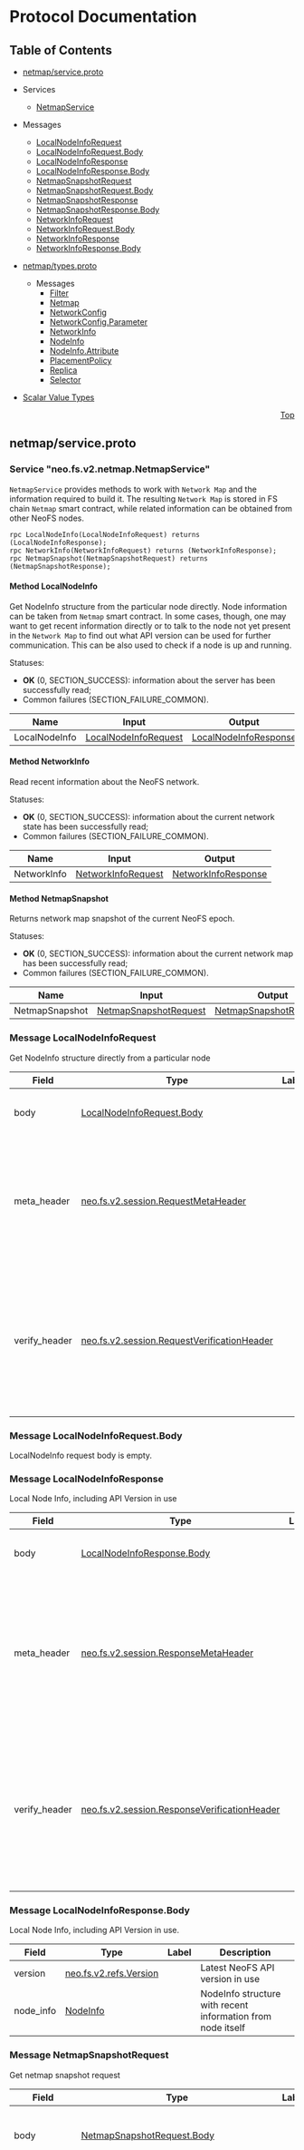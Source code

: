 # Protocol Documentation
<a name="top"></a>

## Table of Contents

- [netmap/service.proto](#netmap/service.proto)
 - Services
    - [NetmapService](#neo.fs.v2.netmap.NetmapService)
    
  - Messages
    - [LocalNodeInfoRequest](#neo.fs.v2.netmap.LocalNodeInfoRequest)
    - [LocalNodeInfoRequest.Body](#neo.fs.v2.netmap.LocalNodeInfoRequest.Body)
    - [LocalNodeInfoResponse](#neo.fs.v2.netmap.LocalNodeInfoResponse)
    - [LocalNodeInfoResponse.Body](#neo.fs.v2.netmap.LocalNodeInfoResponse.Body)
    - [NetmapSnapshotRequest](#neo.fs.v2.netmap.NetmapSnapshotRequest)
    - [NetmapSnapshotRequest.Body](#neo.fs.v2.netmap.NetmapSnapshotRequest.Body)
    - [NetmapSnapshotResponse](#neo.fs.v2.netmap.NetmapSnapshotResponse)
    - [NetmapSnapshotResponse.Body](#neo.fs.v2.netmap.NetmapSnapshotResponse.Body)
    - [NetworkInfoRequest](#neo.fs.v2.netmap.NetworkInfoRequest)
    - [NetworkInfoRequest.Body](#neo.fs.v2.netmap.NetworkInfoRequest.Body)
    - [NetworkInfoResponse](#neo.fs.v2.netmap.NetworkInfoResponse)
    - [NetworkInfoResponse.Body](#neo.fs.v2.netmap.NetworkInfoResponse.Body)
    

- [netmap/types.proto](#netmap/types.proto)

  - Messages
    - [Filter](#neo.fs.v2.netmap.Filter)
    - [Netmap](#neo.fs.v2.netmap.Netmap)
    - [NetworkConfig](#neo.fs.v2.netmap.NetworkConfig)
    - [NetworkConfig.Parameter](#neo.fs.v2.netmap.NetworkConfig.Parameter)
    - [NetworkInfo](#neo.fs.v2.netmap.NetworkInfo)
    - [NodeInfo](#neo.fs.v2.netmap.NodeInfo)
    - [NodeInfo.Attribute](#neo.fs.v2.netmap.NodeInfo.Attribute)
    - [PlacementPolicy](#neo.fs.v2.netmap.PlacementPolicy)
    - [Replica](#neo.fs.v2.netmap.Replica)
    - [Selector](#neo.fs.v2.netmap.Selector)
    

- [Scalar Value Types](#scalar-value-types)



<a name="netmap/service.proto"></a>
<p align="right"><a href="#top">Top</a></p>

## netmap/service.proto




<a name="neo.fs.v2.netmap.NetmapService"></a>

### Service "neo.fs.v2.netmap.NetmapService"
`NetmapService` provides methods to work with `Network Map` and the information
required to build it. The resulting `Network Map` is stored in FS chain
`Netmap` smart contract, while related information can be obtained from other
NeoFS nodes.

```
rpc LocalNodeInfo(LocalNodeInfoRequest) returns (LocalNodeInfoResponse);
rpc NetworkInfo(NetworkInfoRequest) returns (NetworkInfoResponse);
rpc NetmapSnapshot(NetmapSnapshotRequest) returns (NetmapSnapshotResponse);

```

#### Method LocalNodeInfo

Get NodeInfo structure from the particular node directly.
Node information can be taken from `Netmap` smart contract. In some cases, though,
one may want to get recent information directly or to talk to the node not yet
present in the `Network Map` to find out what API version can be used for
further communication. This can be also used to check if a node is up and running.

Statuses:
- **OK** (0, SECTION_SUCCESS):
information about the server has been successfully read;
- Common failures (SECTION_FAILURE_COMMON).

| Name | Input | Output |
| ---- | ----- | ------ |
| LocalNodeInfo | [LocalNodeInfoRequest](#neo.fs.v2.netmap.LocalNodeInfoRequest) | [LocalNodeInfoResponse](#neo.fs.v2.netmap.LocalNodeInfoResponse) |
#### Method NetworkInfo

Read recent information about the NeoFS network.

Statuses:
- **OK** (0, SECTION_SUCCESS):
information about the current network state has been successfully read;
- Common failures (SECTION_FAILURE_COMMON).

| Name | Input | Output |
| ---- | ----- | ------ |
| NetworkInfo | [NetworkInfoRequest](#neo.fs.v2.netmap.NetworkInfoRequest) | [NetworkInfoResponse](#neo.fs.v2.netmap.NetworkInfoResponse) |
#### Method NetmapSnapshot

Returns network map snapshot of the current NeoFS epoch.

Statuses:
- **OK** (0, SECTION_SUCCESS):
information about the current network map has been successfully read;
- Common failures (SECTION_FAILURE_COMMON).

| Name | Input | Output |
| ---- | ----- | ------ |
| NetmapSnapshot | [NetmapSnapshotRequest](#neo.fs.v2.netmap.NetmapSnapshotRequest) | [NetmapSnapshotResponse](#neo.fs.v2.netmap.NetmapSnapshotResponse) |
 <!-- end services -->


<a name="neo.fs.v2.netmap.LocalNodeInfoRequest"></a>

### Message LocalNodeInfoRequest
Get NodeInfo structure directly from a particular node


| Field | Type | Label | Description |
| ----- | ---- | ----- | ----------- |
| body | [LocalNodeInfoRequest.Body](#neo.fs.v2.netmap.LocalNodeInfoRequest.Body) |  | Body of the LocalNodeInfo request message |
| meta_header | [neo.fs.v2.session.RequestMetaHeader](#neo.fs.v2.session.RequestMetaHeader) |  | Carries request meta information. Header data is used only to regulate message transport and does not affect request execution. |
| verify_header | [neo.fs.v2.session.RequestVerificationHeader](#neo.fs.v2.session.RequestVerificationHeader) |  | Carries request verification information. This header is used to authenticate the nodes of the message route and check the correctness of transmission. |


<a name="neo.fs.v2.netmap.LocalNodeInfoRequest.Body"></a>

### Message LocalNodeInfoRequest.Body
LocalNodeInfo request body is empty.



<a name="neo.fs.v2.netmap.LocalNodeInfoResponse"></a>

### Message LocalNodeInfoResponse
Local Node Info, including API Version in use


| Field | Type | Label | Description |
| ----- | ---- | ----- | ----------- |
| body | [LocalNodeInfoResponse.Body](#neo.fs.v2.netmap.LocalNodeInfoResponse.Body) |  | Body of the balance response message. |
| meta_header | [neo.fs.v2.session.ResponseMetaHeader](#neo.fs.v2.session.ResponseMetaHeader) |  | Carries response meta information. Header data is used only to regulate message transport and does not affect response execution. |
| verify_header | [neo.fs.v2.session.ResponseVerificationHeader](#neo.fs.v2.session.ResponseVerificationHeader) |  | Carries response verification information. This header is used to authenticate the nodes of the message route and check the correctness of transmission. |


<a name="neo.fs.v2.netmap.LocalNodeInfoResponse.Body"></a>

### Message LocalNodeInfoResponse.Body
Local Node Info, including API Version in use.


| Field | Type | Label | Description |
| ----- | ---- | ----- | ----------- |
| version | [neo.fs.v2.refs.Version](#neo.fs.v2.refs.Version) |  | Latest NeoFS API version in use |
| node_info | [NodeInfo](#neo.fs.v2.netmap.NodeInfo) |  | NodeInfo structure with recent information from node itself |


<a name="neo.fs.v2.netmap.NetmapSnapshotRequest"></a>

### Message NetmapSnapshotRequest
Get netmap snapshot request


| Field | Type | Label | Description |
| ----- | ---- | ----- | ----------- |
| body | [NetmapSnapshotRequest.Body](#neo.fs.v2.netmap.NetmapSnapshotRequest.Body) |  | Body of get netmap snapshot request message. |
| meta_header | [neo.fs.v2.session.RequestMetaHeader](#neo.fs.v2.session.RequestMetaHeader) |  | Carries request meta information. Header data is used only to regulate message transport and does not affect request execution. |
| verify_header | [neo.fs.v2.session.RequestVerificationHeader](#neo.fs.v2.session.RequestVerificationHeader) |  | Carries request verification information. This header is used to authenticate the nodes of the message route and check the correctness of transmission. |


<a name="neo.fs.v2.netmap.NetmapSnapshotRequest.Body"></a>

### Message NetmapSnapshotRequest.Body
Get netmap snapshot request body.



<a name="neo.fs.v2.netmap.NetmapSnapshotResponse"></a>

### Message NetmapSnapshotResponse
Response with current netmap snapshot


| Field | Type | Label | Description |
| ----- | ---- | ----- | ----------- |
| body | [NetmapSnapshotResponse.Body](#neo.fs.v2.netmap.NetmapSnapshotResponse.Body) |  | Body of get netmap snapshot response message. |
| meta_header | [neo.fs.v2.session.ResponseMetaHeader](#neo.fs.v2.session.ResponseMetaHeader) |  | Carries response meta information. Header data is used only to regulate message transport and does not affect response execution. |
| verify_header | [neo.fs.v2.session.ResponseVerificationHeader](#neo.fs.v2.session.ResponseVerificationHeader) |  | Carries response verification information. This header is used to authenticate the nodes of the message route and check the correctness of transmission. |


<a name="neo.fs.v2.netmap.NetmapSnapshotResponse.Body"></a>

### Message NetmapSnapshotResponse.Body
Get netmap snapshot response body


| Field | Type | Label | Description |
| ----- | ---- | ----- | ----------- |
| netmap | [Netmap](#neo.fs.v2.netmap.Netmap) |  | Structure of the requested network map. |


<a name="neo.fs.v2.netmap.NetworkInfoRequest"></a>

### Message NetworkInfoRequest
Get NetworkInfo structure with the network view from a particular node.


| Field | Type | Label | Description |
| ----- | ---- | ----- | ----------- |
| body | [NetworkInfoRequest.Body](#neo.fs.v2.netmap.NetworkInfoRequest.Body) |  | Body of the NetworkInfo request message |
| meta_header | [neo.fs.v2.session.RequestMetaHeader](#neo.fs.v2.session.RequestMetaHeader) |  | Carries request meta information. Header data is used only to regulate message transport and does not affect request execution. |
| verify_header | [neo.fs.v2.session.RequestVerificationHeader](#neo.fs.v2.session.RequestVerificationHeader) |  | Carries request verification information. This header is used to authenticate the nodes of the message route and check the correctness of transmission. |


<a name="neo.fs.v2.netmap.NetworkInfoRequest.Body"></a>

### Message NetworkInfoRequest.Body
NetworkInfo request body is empty.



<a name="neo.fs.v2.netmap.NetworkInfoResponse"></a>

### Message NetworkInfoResponse
Response with NetworkInfo structure including current epoch and
FS chain magic number.


| Field | Type | Label | Description |
| ----- | ---- | ----- | ----------- |
| body | [NetworkInfoResponse.Body](#neo.fs.v2.netmap.NetworkInfoResponse.Body) |  | Body of the NetworkInfo response message. |
| meta_header | [neo.fs.v2.session.ResponseMetaHeader](#neo.fs.v2.session.ResponseMetaHeader) |  | Carries response meta information. Header data is used only to regulate message transport and does not affect response execution. |
| verify_header | [neo.fs.v2.session.ResponseVerificationHeader](#neo.fs.v2.session.ResponseVerificationHeader) |  | Carries response verification information. This header is used to authenticate the nodes of the message route and check the correctness of transmission. |


<a name="neo.fs.v2.netmap.NetworkInfoResponse.Body"></a>

### Message NetworkInfoResponse.Body
Information about the network.


| Field | Type | Label | Description |
| ----- | ---- | ----- | ----------- |
| network_info | [NetworkInfo](#neo.fs.v2.netmap.NetworkInfo) |  | NetworkInfo structure with recent information. |

 <!-- end messages -->

 <!-- end enums -->



<a name="netmap/types.proto"></a>
<p align="right"><a href="#top">Top</a></p>

## netmap/types.proto


 <!-- end services -->


<a name="neo.fs.v2.netmap.Filter"></a>

### Message Filter
This filter will return the subset of nodes from `NetworkMap` or another filter's
results that will satisfy filter's conditions.


| Field | Type | Label | Description |
| ----- | ---- | ----- | ----------- |
| name | [string](#string) |  | Name of the filter or a reference to a named filter. '*' means application to the whole unfiltered NetworkMap. At top level it's used as a filter name. At lower levels it's considered to be a reference to another named filter |
| key | [string](#string) |  | Key to filter |
| op | [Operation](#neo.fs.v2.netmap.Operation) |  | Filtering operation |
| value | [string](#string) |  | Value to match |
| filters | [Filter](#neo.fs.v2.netmap.Filter) | repeated | List of inner filters. Top level operation will be applied to the whole list. |


<a name="neo.fs.v2.netmap.Netmap"></a>

### Message Netmap
Network map structure


| Field | Type | Label | Description |
| ----- | ---- | ----- | ----------- |
| epoch | [uint64](#uint64) |  | Network map revision number. |
| nodes | [NodeInfo](#neo.fs.v2.netmap.NodeInfo) | repeated | Nodes presented in network. |


<a name="neo.fs.v2.netmap.NetworkConfig"></a>

### Message NetworkConfig
NeoFS network configuration


| Field | Type | Label | Description |
| ----- | ---- | ----- | ----------- |
| parameters | [NetworkConfig.Parameter](#neo.fs.v2.netmap.NetworkConfig.Parameter) | repeated | List of parameter values |


<a name="neo.fs.v2.netmap.NetworkConfig.Parameter"></a>

### Message NetworkConfig.Parameter
Single configuration parameter. Key MUST be network-unique.

System parameters:
- **AuditFee** \
  Fee paid by the storage group owner to the Inner Ring member.
  Value: little-endian integer. Default: 0.
- **BasicIncomeRate** \
  Cost of storing one gigabyte of data for a period of one epoch. Paid by
  container owner to container nodes.
  Value: little-endian integer. Default: 0.
- **ContainerAliasFee** \
  Fee paid for named container's creation by the container owner.
  Value: little-endian integer. Default: 0.
- **ContainerFee** \
  Fee paid for container creation by the container owner.
  Value: little-endian integer. Default: 0.
- **EigenTrustAlpha** \
  Alpha parameter of EigenTrust algorithm used in the Reputation system.
  Value: decimal floating-point number in UTF-8 string representation.
  Default: 0.
- **EigenTrustIterations** \
  Number of EigenTrust algorithm iterations to pass in the Reputation system.
  Value: little-endian integer. Default: 0.
- **EpochDuration** \
  NeoFS epoch duration measured in seconds.
  Value: little-endian integer. Default: 0.
- **HomomorphicHashingDisabled** \
  Flag of disabling the homomorphic hashing of objects' payload.
  Value: true if any byte != 0. Default: false.
- **InnerRingCandidateFee** \
  Fee for entrance to the Inner Ring paid by the candidate.
  Value: little-endian integer. Default: 0.
- **MaintenanceModeAllowed** \
  Flag allowing setting the MAINTENANCE state to storage nodes.
  Value: true if any byte != 0. Default: false.
- **MaxObjectSize** \
  Maximum size of physically stored NeoFS object measured in bytes.
  Value: little-endian integer. Default: 0.
- **WithdrawFee** \
  Fee paid for withdrawal of funds paid by the account owner.
  Value: little-endian integer. Default: 0.


| Field | Type | Label | Description |
| ----- | ---- | ----- | ----------- |
| key | [bytes](#bytes) |  | Parameter key. UTF-8 encoded string (with no zero bytes). |
| value | [bytes](#bytes) |  | Parameter value |


<a name="neo.fs.v2.netmap.NetworkInfo"></a>

### Message NetworkInfo
Information about NeoFS network


| Field | Type | Label | Description |
| ----- | ---- | ----- | ----------- |
| current_epoch | [uint64](#uint64) |  | Number of the current epoch in the NeoFS network |
| magic_number | [uint64](#uint64) |  | Magic number of FS chain of the NeoFS network |
| ms_per_block | [int64](#int64) |  | MillisecondsPerBlock network parameter of FS chain of the NeoFS network |
| network_config | [NetworkConfig](#neo.fs.v2.netmap.NetworkConfig) |  | NeoFS network configuration |


<a name="neo.fs.v2.netmap.NodeInfo"></a>

### Message NodeInfo
NeoFS node description


| Field | Type | Label | Description |
| ----- | ---- | ----- | ----------- |
| public_key | [bytes](#bytes) |  | Public key of the NeoFS node in a binary format |
| addresses | [string](#string) | repeated | Ways to connect to a node |
| attributes | [NodeInfo.Attribute](#neo.fs.v2.netmap.NodeInfo.Attribute) | repeated | Carries list of the NeoFS node attributes in a key-value form. Key name must be a node-unique valid UTF-8 string (without zero bytes). Value can't be empty. NodeInfo structures with duplicated attribute names or attributes with empty values will be considered invalid. |
| state | [NodeInfo.State](#neo.fs.v2.netmap.NodeInfo.State) |  | Carries state of the NeoFS node |


<a name="neo.fs.v2.netmap.NodeInfo.Attribute"></a>

### Message NodeInfo.Attribute
Administrator-defined Attributes of the NeoFS Storage Node.

`Attribute` is a Key-Value metadata pair. Key name must be a valid UTF-8
string (without zero bytes that are forbidden). Value can't be empty.

Attributes can be constructed into a chain of attributes: any attribute can
have a parent attribute and a child attribute (except the first and the last
one). A string representation of the chain of attributes in NeoFS Storage
Node configuration uses ":" and "/" symbols, e.g.:

       `NEOFS_NODE_ATTRIBUTE_1=key1:val1/key2:val2`

Therefore the string attribute representation in the Node configuration must
use "\:", "\/" and "\\" escaped symbols if any of them appears in an attribute's
key or value.

Node's attributes are mostly used during Storage Policy evaluation to
calculate object's placement and find a set of nodes satisfying policy
requirements. There are some "well-known" node attributes common to all the
Storage Nodes in the network and used implicitly with default values if not
explicitly set:

* Capacity \
  Total available disk space in Gigabytes.
* Price \
  Price in GAS tokens for storing one GB of data during one Epoch. In node
  attributes it's a string presenting floating point number with comma or
  point delimiter for decimal part. In the Network Map it will be saved as
  64-bit unsigned integer representing number of minimal token fractions.
* __NEOFS__SUBNET_%s \
  DEPRECATED. Defined if the node is included in the `%s` subnetwork
  or not. Currently ignored.
* UN-LOCODE \
  Node's geographic location in
  [UN/LOCODE](https://www.unece.org/cefact/codesfortrade/codes_index.html)
  format approximated to the nearest point defined in the standard.
* CountryCode \
  Country code in
  [ISO 3166-1_alpha-2](https://en.wikipedia.org/wiki/ISO_3166-1_alpha-2)
  format. Calculated automatically from `UN-LOCODE` attribute.
* Country \
  Country short name in English, as defined in
  [ISO-3166](https://www.iso.org/obp/ui/#search). Calculated automatically
  from `UN-LOCODE` attribute.
* Location \
  Place names are given, whenever possible, in their national language
  versions as expressed in the Roman alphabet using the 26 characters of
  the character set adopted for international trade data interchange,
  written without diacritics . Calculated automatically from `UN-LOCODE`
  attribute.
* SubDivCode \
  Country's administrative subdivision where node is located. Calculated
  automatically from `UN-LOCODE` attribute based on `SubDiv` field.
  Presented in [ISO 3166-2](https://en.wikipedia.org/wiki/ISO_3166-2)
  format.
* SubDiv \
  Country's administrative subdivision name, as defined in
  [ISO 3166-2](https://en.wikipedia.org/wiki/ISO_3166-2). Calculated
  automatically from `UN-LOCODE` attribute.
* Continent \
  Node's continent name according to the [Seven-Continent model]
  (https://en.wikipedia.org/wiki/Continent#Number). Calculated
  automatically from `UN-LOCODE` attribute.
* ExternalAddr
  Node's preferred way for communications with external clients.
  Clients SHOULD use these addresses if possible.
  Must contain a comma-separated list of multi-addresses.
  DEPRECATED. Use 'addresses' field instead.
* Version
  Node implementation's version in a free string form.
* VerifiedNodesDomain
  Confirmation of admission to a group of storage nodes.
  The value is the domain name registered in the NeoFS NNS. If attribute
  is specified, the storage node requesting entry into the NeoFS network
  map with this attribute must be included in the access list located on
  the specified domain. The access list is represented by a set of TXT
  records: Neo addresses resolved from public keys. To be admitted to the
  network, Neo address of the node's public key declared in 'public_key'
  field must be present in domain records. Otherwise, registration will be
  denied.
  Value must be a valid NeoFS NNS domain name. Note that if this attribute
  is absent, this check is not carried out.

For detailed description of each well-known attribute please see the
corresponding section in NeoFS Technical Specification.


| Field | Type | Label | Description |
| ----- | ---- | ----- | ----------- |
| key | [string](#string) |  | Key of the node attribute |
| value | [string](#string) |  | Value of the node attribute |
| parents | [string](#string) | repeated | Parent keys, if any. For example for `City` it could be `Region` and `Country`. |


<a name="neo.fs.v2.netmap.PlacementPolicy"></a>

### Message PlacementPolicy
Set of rules to select a subset of nodes from `NetworkMap` able to store
container's objects. The format is simple enough to transpile from different
storage policy definition languages.


| Field | Type | Label | Description |
| ----- | ---- | ----- | ----------- |
| replicas | [Replica](#neo.fs.v2.netmap.Replica) | repeated | Rules to set number of object replicas and place each one into a named bucket. Limited to 256 items. |
| container_backup_factor | [uint32](#uint32) |  | Container backup factor (CBF) controls how deep NeoFS will search for alternative nodes to include into container's nodes subset. In total, the number of container nodes is Selector (used by Replica) count times CBF. This number is limited to 64 per-Replica and 512 overall. |
| selectors | [Selector](#neo.fs.v2.netmap.Selector) | repeated | Set of Selectors to form the container's nodes subset |
| filters | [Filter](#neo.fs.v2.netmap.Filter) | repeated | List of named filters to reference in selectors |
| subnet_id | [neo.fs.v2.refs.SubnetID](#neo.fs.v2.refs.SubnetID) |  | DEPRECATED. Was used for subnetwork ID to select nodes from, currently ignored. |


<a name="neo.fs.v2.netmap.Replica"></a>

### Message Replica
Number of object replicas in a set of nodes from the defined selector. If no
selector set, the root bucket containing all possible nodes will be used by
default.


| Field | Type | Label | Description |
| ----- | ---- | ----- | ----------- |
| count | [uint32](#uint32) |  | How many object replicas to put. Limited to 8. |
| selector | [string](#string) |  | Named selector bucket to put replicas |


<a name="neo.fs.v2.netmap.Selector"></a>

### Message Selector
Selector chooses a number of nodes from the bucket taking the nearest nodes
to the provided `ContainerID` by hash distance.


| Field | Type | Label | Description |
| ----- | ---- | ----- | ----------- |
| name | [string](#string) |  | Selector name to reference in object placement section |
| count | [uint32](#uint32) |  | How many nodes to select from the bucket |
| clause | [Clause](#neo.fs.v2.netmap.Clause) |  | Selector modifier showing how to form a bucket |
| attribute | [string](#string) |  | Bucket attribute to select from |
| filter | [string](#string) |  | Filter reference to select from |

 <!-- end messages -->


<a name="neo.fs.v2.netmap.Clause"></a>

### Clause
Selector modifier shows how the node set will be formed. By default selector
just groups nodes into a bucket by attribute, selecting nodes only by their
hash distance.

| Name | Number | Description |
| ---- | ------ | ----------- |
| CLAUSE_UNSPECIFIED | 0 | No modifier defined. Nodes will be selected from the bucket randomly |
| SAME | 1 | SAME will select only nodes having the same value of bucket attribute |
| DISTINCT | 2 | DISTINCT will select nodes having different values of bucket attribute |



<a name="neo.fs.v2.netmap.NodeInfo.State"></a>

### NodeInfo.State
Represents the enumeration of various states of the NeoFS node.

| Name | Number | Description |
| ---- | ------ | ----------- |
| UNSPECIFIED | 0 | Unknown state |
| ONLINE | 1 | Active state in the network |
| OFFLINE | 2 | Network unavailable state |
| MAINTENANCE | 3 | Maintenance state |



<a name="neo.fs.v2.netmap.Operation"></a>

### Operation
Operations on filters

| Name | Number | Description |
| ---- | ------ | ----------- |
| OPERATION_UNSPECIFIED | 0 | No Operation defined |
| EQ | 1 | Equal |
| NE | 2 | Not Equal |
| GT | 3 | Greater then |
| GE | 4 | Greater or equal |
| LT | 5 | Less then |
| LE | 6 | Less or equal |
| OR | 7 | Logical OR |
| AND | 8 | Logical AND |


 <!-- end enums -->



## Scalar Value Types

| .proto Type | Notes | C++ Type | Java Type | Python Type |
| ----------- | ----- | -------- | --------- | ----------- |
| <a name="double" /> double |  | double | double | float |
| <a name="float" /> float |  | float | float | float |
| <a name="int32" /> int32 | Uses variable-length encoding. Inefficient for encoding negative numbers – if your field is likely to have negative values, use sint32 instead. | int32 | int | int |
| <a name="int64" /> int64 | Uses variable-length encoding. Inefficient for encoding negative numbers – if your field is likely to have negative values, use sint64 instead. | int64 | long | int/long |
| <a name="uint32" /> uint32 | Uses variable-length encoding. | uint32 | int | int/long |
| <a name="uint64" /> uint64 | Uses variable-length encoding. | uint64 | long | int/long |
| <a name="sint32" /> sint32 | Uses variable-length encoding. Signed int value. These more efficiently encode negative numbers than regular int32s. | int32 | int | int |
| <a name="sint64" /> sint64 | Uses variable-length encoding. Signed int value. These more efficiently encode negative numbers than regular int64s. | int64 | long | int/long |
| <a name="fixed32" /> fixed32 | Always four bytes. More efficient than uint32 if values are often greater than 2^28. | uint32 | int | int |
| <a name="fixed64" /> fixed64 | Always eight bytes. More efficient than uint64 if values are often greater than 2^56. | uint64 | long | int/long |
| <a name="sfixed32" /> sfixed32 | Always four bytes. | int32 | int | int |
| <a name="sfixed64" /> sfixed64 | Always eight bytes. | int64 | long | int/long |
| <a name="bool" /> bool |  | bool | boolean | boolean |
| <a name="string" /> string | A string must always contain UTF-8 encoded or 7-bit ASCII text. | string | String | str/unicode |
| <a name="bytes" /> bytes | May contain any arbitrary sequence of bytes. | string | ByteString | str |

